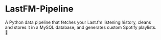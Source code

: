 # LastFM-Pipeline
A Python data pipeline that fetches your Last.fm listening history, cleans and stores it in a MySQL database, and generates custom Spotify playlists. 🎵
